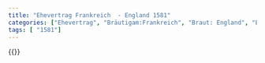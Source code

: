 ```yaml
---
title: "Ehevertrag Frankreich  - England 1581"
categories: ["Ehevertrag", "Bräutigam:Frankreich", "Braut: England", "Eheschließung vollzogen?:Nein", "verschiedenkonfessionelle Ehe?:Ja", "Dynastie Bräutigam:Valois", "Akteur Bräutigam:Valois", "Akteur Braut:Tudor", "Textbezug?:nein", "Ständisch?:ja", "Ratifikation?:ja", "Sonstiges?:nein", "Bräutigam:Frankreich", "Braut: England"]
tags: [ "1581"]
---
```

<!--more-->
{{<v52>}}